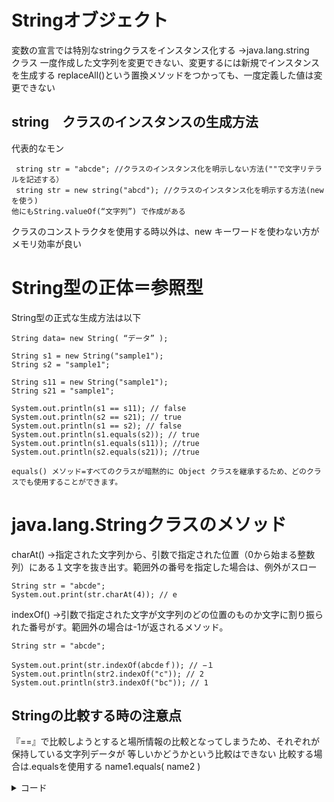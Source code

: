 # Stringオブジェクト
変数の宣言では特別なstringクラスをインスタンス化する
→java.lang.string　クラス
一度作成した文字列を変更できない、変更するには新規でインスタンスを生成する
replaceAll()という置換メソッドをつかっても、一度定義した値は変更できない


## string　クラスのインスタンスの生成方法
代表的なモン

```
 string str = "abcde"; //クラスのインスタンス化を明示しない方法(""で文字リテラルを記述する）
 string str = new string("abcd"); //クラスのインスタンス化を明示する方法(newを使う)
他にもString.valueOf(“文字列”) で作成がある
```
クラスのコンストラクタを使用する時以外は、new キーワードを使わない方がメモリ効率が良い

# String型の正体＝参照型
String型の正式な生成方法は以下

`String data= new String( “データ” );`

```
String s1 = new String("sample1");
String s2 = "sample1";

String s11 = new String("sample1");
String s21 = "sample1";

System.out.println(s1 == s11); // false
System.out.println(s2 == s21); // true
System.out.println(s1 == s2); // false
System.out.println(s1.equals(s2)); // true
System.out.println(s1.equals(s11)); //true
System.out.println(s2.equals(s21)); //true

equals() メソッド=すべてのクラスが暗黙的に Object クラスを継承するため、どのクラスでも使用することができます。
```

# java.lang.Stringクラスのメソッド
charAt() ->指定された文字列から、引数で指定された位置（0から始まる整数列）にある１文字を抜き出す。範囲外の番号を指定した場合は、例外がスロー
```
String str = "abcde"; 
System.out.print(str.charAt(4)); // e
```

indexOf() ->引数で指定された文字が文字列のどの位置のものか文字に割り振られた番号がす。範囲外の場合は-1が返されるメソッド。

```
String str = "abcde";

System.out.print(str.indexOf(abcdeｆ)); // −１
System.out.println(str2.indexOf("c")); // 2
System.out.println(str3.indexOf("bc")); // 1

```

## Stringの比較する時の注意点

『==』で比較しようとすると場所情報の比較となってしまうため、それぞれが保持している文字列データが
等しいかどうかという比較はできない
比較する場合は.equalsを使用する
name1.equals( name2 )



<details>
  <summary>コード</summary>
  
```
class java2_4 {
	public static void main (String[] args) {
		
		//参照型に格納されているのは場所情報→表示したらどうなる？？
		
		int[][] rooms = {{101, 102, 103}, {201, 202, 203}, {301, 302, 303}} ;
		
		System.out.println("▼参照型の変数roomsに格納されている値");
		System.out.println("rooms：" + rooms );
		
		
		//String型変数同士で関係演算子を用いる際の注意
		
		String  name   = "ポチ" ;
		
		boolean check1 = name == args[0] ;
		System.out.println("▼『==』を用いたString型の比較");
		System.out.println("check1：" + check1 );
		
		boolean check2 = name.equals( args[0] ) ;
		System.out.println("▼『equals』を用いたString型の比較");
		System.out.println("check2：" + check2 );
		
		
		//【注意】疑似プリミティブとして生成されたString型変数は扱いがややこしい
		
		String  nameOfficial1 = new String("ポチ") ;  //正式な作られ方をしたString型変数
		String  nameOfficial2 = new String("ポチ") ;  //正式な作られ方をしたString型変数
		String  nameGizi1   = "ポチ" ;                //疑似プリミティブな作られ方をしたString型変数
		String  nameGizi2   = "ポチ" ;                //疑似プリミティブな作られ方をしたString型変数
		
		boolean check3 = nameOfficial1 == nameOfficial2 ;
		System.out.println("▼『==』を用いた比較（正式⇔正式）");
		System.out.println("check3：" + check3 );
		
		boolean check4 = nameGizi1 == nameOfficial1 ;
		System.out.println("▼『==』を用いた比較（疑似⇔正式）");
		System.out.println("check4：" + check4 );
		
		boolean check5 = nameGizi1 == nameGizi2 ;
		System.out.println("▼『==』を用いた比較（疑似⇔疑似）※注目！");
		System.out.println("check5：" + check5 );
		
	}
}

<details>
  <summary>コンパイル結果</summary>
  
```
 % java java2_4 ポチ
▼参照型の変数roomsに格納されている値
rooms：[[I@1dbd16a6

▼『==』を用いたString型の比較
check1：false

▼『equals』を用いたString型の比較
check2：false

▼『==』を用いた比較（正式⇔正式）
check3：false

▼『==』を用いた比較（疑似⇔正式）
check4：false

▼『==』を用いた比較（疑似⇔疑似）※注目！
⭐️check5：true
```

</details>
```

</details>
